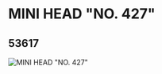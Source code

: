 # MINI HEAD "NO. 427"
## 53617
![MINI HEAD "NO. 427"](https://lc-www-live-s.legocdn.com/media/bricks/5/2/4273094.jpg)